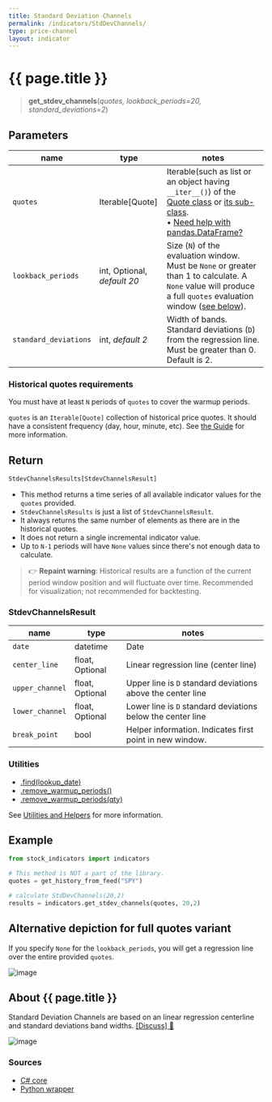```yaml
---
title: Standard Deviation Channels
permalink: /indicators/StdDevChannels/
type: price-channel
layout: indicator
---
```


# {{ page.title }}

><span class="indicator-syntax">**get_stdev_channels**(*quotes, lookback_periods=20, standard_deviations=2*)</span>

## Parameters

| name | type | notes
| -- |-- |--
| `quotes` | Iterable[Quote] | Iterable(such as list or an object having `__iter__()`) of the [Quote class]({{site.baseurl}}/guide/#historical-quotes) or [its sub-class]({{site.baseurl}}/guide/#using-custom-quote-classes). <br><span class='qna-dataframe'> • [Need help with pandas.DataFrame?]({{site.baseurl}}/guide/#using-pandasdataframe)</span>
| `lookback_periods` | int, Optional, *default 20*  | Size (`N`) of the evaluation window.  Must be `None` or greater than 1 to calculate.  A `None` value will produce a full `quotes` evaluation window ([see below](#alternative-depiction-for-full-quotes-variant)).
| `standard_deviations` | int, *default 2*  | Width of bands.  Standard deviations (`D`) from the regression line.  Must be greater than 0.  Default is 2.

### Historical quotes requirements

You must have at least `N` periods of `quotes` to cover the warmup periods.

`quotes` is an `Iterable[Quote]` collection of historical price quotes.  It should have a consistent frequency (day, hour, minute, etc).  See [the Guide]({{site.baseurl}}/guide/#historical-quotes) for more information.

## Return

```python
StdevChannelsResults[StdevChannelsResult]
```

- This method returns a time series of all available indicator values for the `quotes` provided.
- `StdevChannelsResults` is just a list of `StdevChannelsResult`.
- It always returns the same number of elements as there are in the historical quotes.
- It does not return a single incremental indicator value.
- Up to `N-1` periods will have `None` values since there's not enough data to calculate.

>&#128073; **Repaint warning**: Historical results are a function of the current period window position and will fluctuate over time.  Recommended for visualization; not recommended for backtesting.

### StdevChannelsResult

| name | type | notes
| -- |-- |--
| `date` | datetime | Date
| `center_line` | float, Optional | Linear regression line (center line)
| `upper_channel` | float, Optional | Upper line is `D` standard deviations above the center line
| `lower_channel` | float, Optional | Lower line is `D` standard deviations below the center line
| `break_point` | bool | Helper information.  Indicates first point in new window.

### Utilities

- [.find(lookup_date)]({{site.baseurl}}/utilities#find-indicator-result-by-date)
- [.remove_warmup_periods()]({{site.baseurl}}/utilities#remove-warmup-periods)
- [.remove_warmup_periods(qty)]({{site.baseurl}}/utilities#remove-warmup-periods)

See [Utilities and Helpers]({{site.baseurl}}/utilities#utilities-for-indicator-results) for more information.

## Example

```python
from stock_indicators import indicators

# This method is NOT a part of the library.
quotes = get_history_from_feed("SPY")

# calculate StdDevChannels(20,2)
results = indicators.get_stdev_channels(quotes, 20,2)
```

## Alternative depiction for full quotes variant

If you specify `None` for the `lookback_periods`, you will get a regression line over the entire provided `quotes`.

![image]({{site.dotnet.charts}}/StdDevChannelsFull.png)

## About {{ page.title }}

Standard Deviation Channels are based on an linear regression centerline and standard deviations band widths.
[[Discuss] &#128172;]({{site.dotnet.repo}}/discussions/368 "Community discussion about this indicator")

![image]({{site.dotnet.charts}}/StdDevChannels.png)

### Sources

- [C# core]({{site.dotnet.src}}/s-z/StdDevChannels/StdDevChannels.Series.cs)
- [Python wrapper]({{site.python.src}}/stdev_channels.py)
